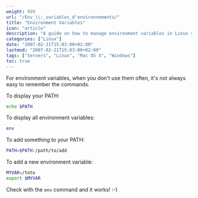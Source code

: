 ```yaml
---
weight: 999
url: "/Env_\\:_variables_d'environnements/"
title: "Environment Variables"
icon: "article"
description: "A guide on how to manage environment variables in Linux systems."
categories: ["Linux"]
date: "2007-02-21T15:03:00+02:00"
lastmod: "2007-02-21T15:03:00+02:00"
tags: ["Servers", "Linux", "Mac OS X", "Windows"]
toc: true
---
```


For environment variables, when you don't use them often, it's not always easy to remember the commands.

To display your PATH:

```bash
echo $PATH
```

To display all environment variables:

```bash
env
```

To add something to your PATH:

```bash
PATH=$PATH:/path/to/add
```

To add a new environment variable:

```bash
MYVAR=/toto
export $MYVAR
```

Check with the `env` command and it works! :-)
